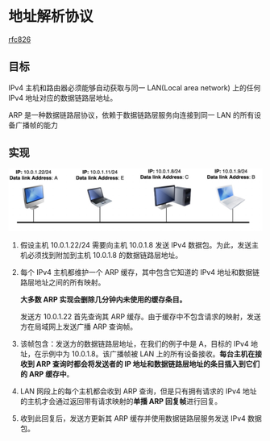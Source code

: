 # 地址解析协议
[rfc826](https://datatracker.ietf.org/doc/html/rfc826)

## 目标
IPv4 主机和路由器必须能够自动获取与同一 LAN(Local area network) 上的任何 IPv4 地址对应的数据链路层地址。

ARP 是一种数据链路层协议，依赖于数据链路层服务向连接到同一 LAN 的所有设备广播帧的能力

## 实现
![ARP_demo](../img/ARP_demo.jpg)

1. 假设主机 10.0.1.22/24 需要向主机 10.0.1.8 发送 IPv4 数据包。为此，发送主机必须找到附加到主机 10.0.1.8 的数据链路层地址。

2. 每个 IPv4 主机都维护一个 ARP 缓存，其中包含它知道的 IPv4 地址和数据链路层地址之间的所有映射。

    **大多数 ARP 实现会删除几分钟内未使用的缓存条目。**

    发送方 10.0.1.22 首先查询其 ARP 缓存。由于缓存中不包含请求的映射，发送方在局域网上发送广播 ARP 查询帧。

3. 该帧包含：发送方的数据链路层地址，在我们的例子中是 A，目标的 IPv4 地址，在示例中为 10.0.1.8。该广播帧被 LAN 上的所有设备接收。**每台主机在接收到 ARP 查询时都会将发送者的 IP 地址和数据链路层地址的条目插入到它们的 ARP 缓存中**。

4. LAN 网段上的每个主机都会收到 ARP 查询，但是只有拥有请求的 IPv4 地址的主机才会通过返回带有请求映射的**单播 ARP 回复帧**进行回复。

5. 收到此回复后，发送方更新其 ARP 缓存并使用数据链路层服务发送 IPv4 数据包。